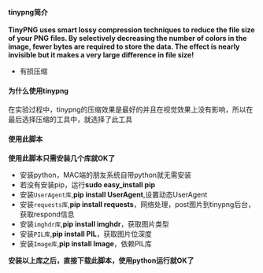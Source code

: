 #### tinypng简介
**TinyPNG uses smart lossy compression techniques to reduce the file size of your PNG files. By selectively decreasing the number of colors in the image, fewer bytes are required to store the data. The effect is nearly invisible but it makes a very large difference in file size!**

* 有损压缩

#### 为什么使用tinypng

在实验过程中，tinypng的压缩效果是最好的并且在视觉效果上没有影响，所以在最后选择压缩的工具中，就选择了此工具


#### 使用此脚本
**使用此脚本只需安装几个库就OK了**

* 安装python，MAC端的朋友系统自带python就无需安装
* 若没有安装pip，运行**sudo easy_install pip**
* 安装<code>UserAgent库</code>,**pip install UserAgent**,设置动态UserAgent
* 安装<code>requests库</code>,**pip install requests**，网络处理，post图片到tinypng后台，获取respond信息
* 安装<code>imghdr库</code>,**pip install imghdr**，获取图片类型
* 安装<code>PIL库</code>,**pip install PIL**，获取图片位深度
* 安装<code>Image库</code>,**pip install Image**，依赖PIL库

**安装以上库之后，直接下载此脚本，使用python运行就OK了**